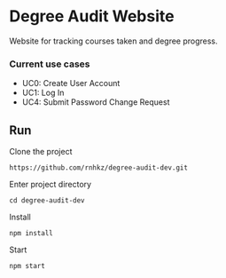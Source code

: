 # Degree Audit Website
Website for tracking courses taken and degree progress.

### Current use cases
- UC0: Create User Account
- UC1: Log In
- UC4: Submit Password Change Request

## Run

Clone the project
```
https://github.com/rnhkz/degree-audit-dev.git
```

Enter project directory
```
cd degree-audit-dev
```

Install
```
npm install
```

Start
```
npm start
```

